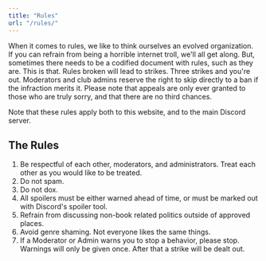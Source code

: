 ```yaml
---
title: "Rules"
url: "/rules/"
---
```


When it comes to rules, we like to think ourselves an evolved organization. If you can refrain from being a horrible internet troll, we'll all get along. But, sometimes there needs to be a codified document with rules, such as they are. This is that. Rules broken will lead to strikes. Three strikes and you're out. Moderators and club admins reserve the right to skip directly to a ban if the infraction merits it. Please note that appeals are only ever granted to those who are truly sorry, and that there are no third chances.

Note that these rules apply both to this website, and to the main Discord server. 

## The Rules

1. Be respectful of each other, moderators, and administrators. Treat each other as you would like to be treated.
2. Do not spam.
3. Do not dox.
4. All spoilers must be either warned ahead of time, or must be marked out with Discord's spoiler tool.
5. Refrain from discussing non-book related politics outside of approved places.
6. Avoid genre shaming. Not everyone likes the same things.
7. If a Moderator or Admin warns you to stop a behavior, please stop. Warnings will only be given once. After that a strike will be dealt out.
